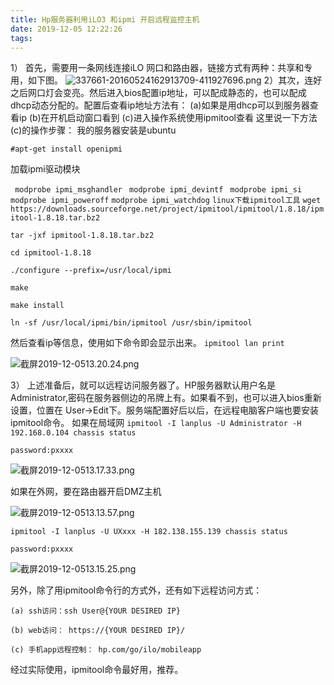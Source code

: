 ```yaml
---
title: Hp服务器利用iLO3 和ipmi 开启远程监控主机
date: 2019-12-05 12:22:26
tags:
---
```

1） 首先，需要用一条网线连接iLO 网口和路由器，链接方式有两种：共享和专用，如下图。
![337661-20160524162913709-411927696.png](http://image.lichongbing.com/static/3dbc81b99c539bfe71dac6a93ef13271.png)
2）其次，连好之后网口灯会变亮。然后进入bios配置ip地址，可以配成静态的，也可以配成dhcp动态分配的。配置后查看ip地址方法有：
(a)如果是用dhcp可以到服务器查看ip   (b)在开机启动窗口看到    (c)进入操作系统使用ipmitool查看
这里说一下方法(c)的操作步骤：
我的服务器安装是ubuntu

`#apt-get install openipmi`

加载ipmi驱动模块

` modprobe ipmi_msghandler`
` modprobe ipmi_devintf`
` modprobe ipmi_si`
` modprobe ipmi_poweroff`
`modprobe ipmi_watchdog`
`linux下载ipmitool工具`
`wget https://downloads.sourceforge.net/project/ipmitool/ipmitool/1.8.18/ipmitool-1.8.18.tar.bz2`

`tar -jxf ipmitool-1.8.18.tar.bz2 `

`cd ipmitool-1.8.18`

`./configure --prefix=/usr/local/ipmi`

`make`

`make install`

`ln -sf /usr/local/ipmi/bin/ipmitool /usr/sbin/ipmitool`

然后查看ip等信息，使用如下命令即会显示出来。
`ipmitool lan print`

![截屏2019-12-0513.20.24.png](http://image.lichongbing.com/static/42a3206ad247240537da3fa0e1d9ce32.png)



3） 上述准备后，就可以远程访问服务器了。HP服务器默认用户名是Administrator,密码在服务器侧边的吊牌上有。如果看不到，也可以进入bios重新设置，位置在 User->Edit下。服务端配置好后以后，在远程电脑客户端也要安装ipmitool命令。
如果在局域网
`ipmitool -I lanplus -U Administrator -H 192.168.0.104 chassis status`

`password:pxxxx`

![截屏2019-12-0513.17.33.png](http://image.lichongbing.com/static/2d03fbc2d73c34c930fda67af33687b3.png)



如果在外网，要在路由器开启DMZ主机

![截屏2019-12-0513.13.57.png](http://image.lichongbing.com/static/153e8febe0c10c2b78ff83f704634cf1.png)

`ipmitool -I lanplus -U UXxxx -H 182.138.155.139 chassis status`

`password:pxxxx`

![截屏2019-12-0513.15.25.png](http://image.lichongbing.com/static/b5a1e207579ab6b422a8b30a312c361c.png)

另外，除了用ipmitool命令行的方式外，还有如下远程访问方式：

    (a) ssh访问：ssh User@{YOUR DESIRED IP}

    (b) web访问： https://{YOUR DESIRED IP}/   

    (c) 手机app远程控制： hp.com/go/ilo/mobileapp
经过实际使用，ipmitool命令最好用，推荐。    





